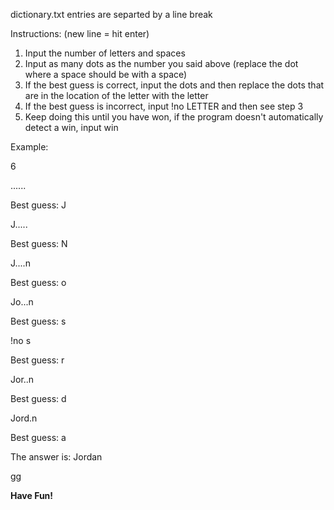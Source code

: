 dictionary.txt entries are separted by a line break

Instructions:
(new line = hit enter)

1. Input the number of letters and spaces
2. Input as many dots as the number you said above (replace the dot where a space should be with a space)
3. If the best guess is correct, input the dots and then replace the dots that are in the location of the letter with the letter
4. If the best guess is incorrect, input !no LETTER and then see step 3
5. Keep doing this until you have won, if the program doesn't automatically detect a win, input win

Example:

6

......

Best guess: J

J.....

Best guess: N

J....n

Best guess: o

Jo...n

Best guess: s

!no s

Best guess: r

Jor..n

Best guess: d

Jord.n

Best guess: a

The answer is: Jordan

gg

**Have Fun!**